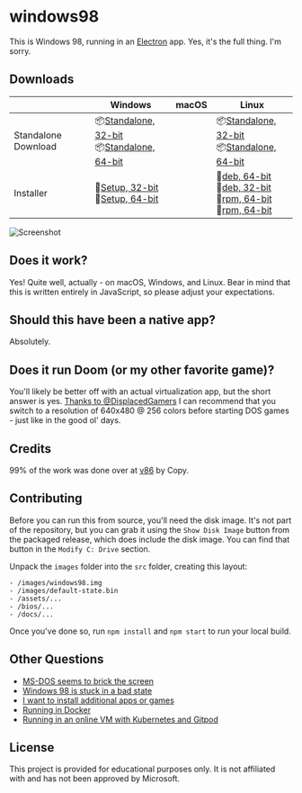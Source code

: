 # windows98

This is Windows 98, running in an [Electron](https://electronjs.org/) app. Yes, it's the full thing. I'm sorry.

## Downloads
|                     | Windows                                                                                                                                                                                                                                                      | macOS | Linux                                                                                                                                                                                                                                                                                                                                                                                                                                                                           |
| ------------------- | ------------------------------------------------------------------------------------------------------------------------------------------------------------------------------------------------------------------------------------------------------------ | ----- | ------------------------------------------------------------------------------------------------------------------------------------------------------------------------------------------------------------------------------------------------------------------------------------------------------------------------------------------------------------------------------------------------------------------------------------------------------------------------------- |
| Standalone Download | 📦[Standalone, 32-bit](https://github.com/liudonghua123/windows98/releases/download/v1.3.0/windows98-win32-ia32-2.2.0.zip) <br /> 📦[Standalone, 64-bit](https://github.com/liudonghua123/windows98/releases/download/v1.3.0/windows98-win32-x64-2.2.0.zip)  |       | 📦[Standalone, 32-bit](https://github.com/liudonghua123/windows98/releases/download/v1.3.0/windows98-linux-ia32-2.2.0.zip) <br /> 📦[Standalone, 64-bit](https://github.com/liudonghua123/windows98/releases/download/v1.3.0/windows98-linux-x64-2.2.0.zip)                                                                                                                                                                                                                     |
| Installer           | 💽[Setup, 32-bit](https://github.com/liudonghua123/windows98/releases/download/v1.3.0/windows98-win32-2.2.0-setup-ia32.exe) <br />💽[Setup, 64-bit](https://github.com/liudonghua123/windows98/releases/download/v1.3.0/windows98-win32-2.2.0-setup-x64.exe) |       | 💽[deb, 64-bit](https://github.com/liudonghua123/windows98/releases/download/v1.3.0/windows98_1.3.0_amd64.deb) <br /> 💽[deb, 32-bit](https://github.com/liudonghua123/windows98/releases/download/v1.3.0/windows98_1.3.0_i386.deb) <br /> 💽[rpm, 64-bit](https://github.com/liudonghua123/windows98/releases/download/v1.3.0/windows98-2.2.0.x86_64.rpm) <br /> 💽[rpm, 64-bit](https://github.com/liudonghua123/windows98/releases/download/v1.3.0/windows98-2.2.0.i386.rpm) |

![Screenshot](https://user-images.githubusercontent.com/1426799/44532591-4ceb3680-a6a8-11e8-8c2c-bc29f3bfdef7.png)

## Does it work?
Yes! Quite well, actually - on macOS, Windows, and Linux. Bear in mind that this is written entirely in JavaScript, so please adjust your expectations.

## Should this have been a native app?
Absolutely.

## Does it run Doom (or my other favorite game)?
You'll likely be better off with an actual virtualization app, but the short answer is yes. [Thanks to
@DisplacedGamers](https://youtu.be/xDXqmdFxofM) I can recommend that you switch to a resolution of
640x480 @ 256 colors before starting DOS games - just like in the good ol' days.

## Credits

99% of the work was done over at [v86](https://github.com/copy/v86/) by Copy.

## Contributing

Before you can run this from source, you'll need the disk image. It's not part of the
repository, but you can grab it using the `Show Disk Image` button from the packaged
release, which does include the disk image. You can find that button in the
`Modify C: Drive` section.

Unpack the `images` folder into the `src` folder, creating this layout:

```
- /images/windows98.img
- /images/default-state.bin
- /assets/...
- /bios/...
- /docs/...
```

Once you've done so, run `npm install` and `npm start` to run your local build.

## Other Questions

 * [MS-DOS seems to brick the screen](./HELP.md#ms-dos-seems-to-brick-the-screen)
 * [Windows 98 is stuck in a bad state](./HELP.md#windows-95-is-stuck-in-a-bad-state)
 * [I want to install additional apps or games](./HELP.md#i-want-to-install-additional-apps-or-games)
 * [Running in Docker](./docs/docker-instructions.md)
 * [Running in an online VM with Kubernetes and Gitpod](./docs/docker-kubernetes-gitpod.md)

## License

This project is provided for educational purposes only. It is not affiliated with and has
not been approved by Microsoft.
